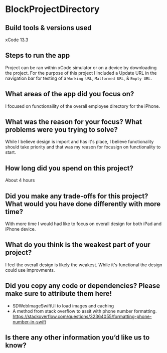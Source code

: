 # BlockProjectDirectory
 
## Build tools & versions used
xCode 13.3 

## Steps to run the app

Project can be ran within xCode simulator or on a device by downloading the project. For the purpose of this project I included a Update URL in the navigation bar for testing of a `Working URL`, `Malformed URL`, & `Empty URL`.

## What areas of the app did you focus on?

I focused on functionaility of the overall employee directory for the iPhone.

## What was the reason for your focus? What problems were you trying to solve?

While I believe design is import and has it's place, I believe functionality should take priority and that was my reason for focusign on functionality to start.

## How long did you spend on this project?
About 4 hours

## Did you make any trade-offs for this project? What would you have done differently with more time?

With more time I would had like to focus on overall design for both iPad and iPhone device.

## What do you think is the weakest part of your project?

I feel the overall design is likely the weakest. While it's functional the design could use improvments.

## Did you copy any code or dependencies? Please make sure to attribute them here!

* SDWebImageSwiftUI to load images and caching
* A method from stack overflow to assit with phone number formatting. https://stackoverflow.com/questions/32364055/formatting-phone-number-in-swift 

## Is there any other information you’d like us to know?

